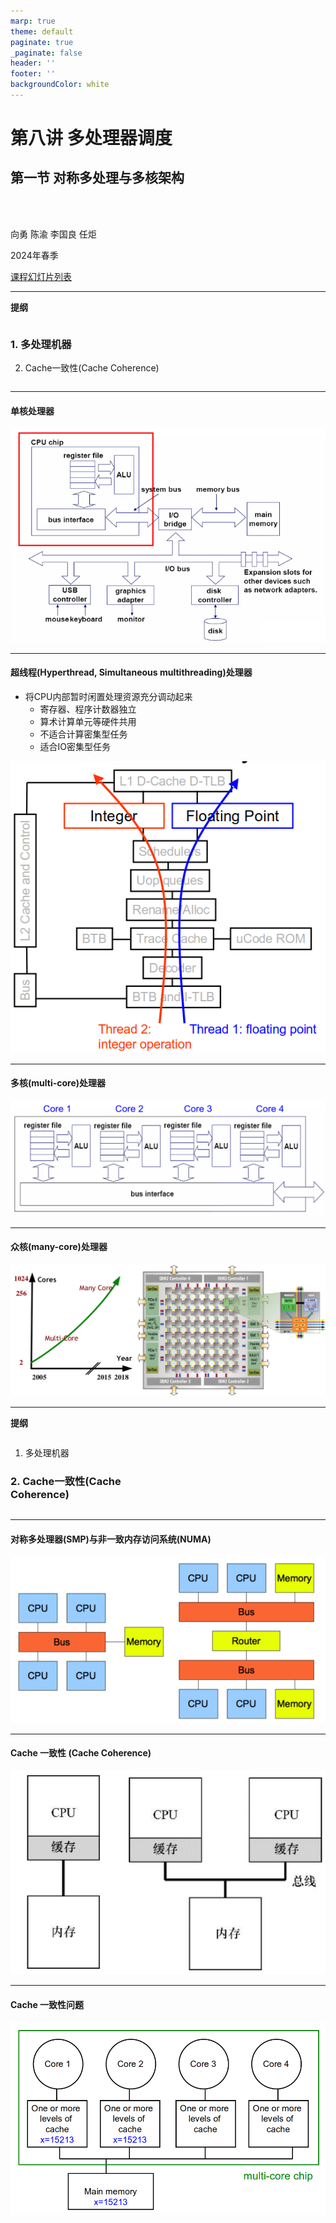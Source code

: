 ```yaml
---
marp: true
theme: default
paginate: true
_paginate: false
header: ''
footer: ''
backgroundColor: white
---
```


<!-- theme: gaia -->
<!-- _class: lead -->

# 第八讲 多处理器调度
## 第一节 对称多处理与多核架构

<br>
<br>

向勇 陈渝 李国良 任炬 

2024年春季

[课程幻灯片列表](https://www.yuque.com/xyong-9fuoz/qczol5/ewvhdy3epbwbkn3n)

---

**提纲**
<style>
.container{
    display: flex;    
}
.col{
    flex: 1;
}
</style>

<div class="container">

<div class="col">

### 1. 多处理机器
2. Cache一致性(Cache Coherence)

</div>

<div class="col">

</div>

</div>

---

#### 单核处理器
![w:800](figs/single-core.png) 

---

#### 超线程(Hyperthread, Simultaneous multithreading)处理器
- 将CPU内部暂时闲置处理资源充分调动起来
  - 寄存器、程序计数器独立
  - 算术计算单元等硬件共用
  - 不适合计算密集型任务
  - 适合IO密集型任务

![bg right 80%](figs/hyperthread.png) 

---

#### 多核(multi-core)处理器
![w:1150](figs/multi-core.png) 

---

#### 众核(many-core)处理器
![w:1150](figs/many-core.png) 

---

**提纲**
<style>
.container{
    display: flex;    
}
.col{
    flex: 1;
}
</style>

<div class="container">

<div class="col">

1. 多处理机器
### 2. Cache一致性(Cache Coherence)

</div>

<div class="col">

</div>

</div>

---

#### 对称多处理器(SMP)与非一致内存访问系统(NUMA)
![w:1000](figs/smp-numa.png) 

---

#### Cache 一致性 (Cache Coherence)
![w:800](figs/cache-coherence.png) 

---

#### Cache 一致性问题
![w:900](figs/cache-coherence-problem.png)


<!-- Cache一致性问题（Cache Coherence）是多处理器计算环境中的一个关键问题，尤其是在使用共享内存系统时。在这样的系统中，多个处理器可能会同时访问相同的内存位置，而每个处理器可能有自己的缓存。如果不同处理器的缓存中存储了同一内存地址的不同副本，那么就可能出现数据不一致的情况。

Cache一致性问题的核心
多重缓存副本：
当多个处理器缓存了相同内存位置的数据时，如果一个处理器修改了该数据，其他处理器缓存的副本则会变得过时。

读写操作的可见性：
如果一个处理器修改了它的本地缓存中的数据，这种修改必须对其他处理器可见，以确保所有处理器都能看到最新的值。

操作的顺序：
在多处理器系统中，操作的执行顺序对程序的行为和输出可能有重大影响。确保所有处理器对共享内存的读取和写入操作的顺序达成一致是非常重要的。


导致Cache一致性问题的情形
并行处理更新：
如果两个或更多的处理器同时更新同一内存位置，则它们各自的缓存将包含不同的值，从而导致一致性问题。

延迟同步：
缓存更新的信息需要时间传播到所有处理器，如果在这段延迟时间内发生了对相同数据的访问，可能读取到过时的数据。 -->